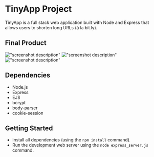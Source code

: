 # TinyApp Project

TinyApp is a full stack web application built with Node and Express that allows users to shorten long URLs (à la bit.ly).

## Final Product

!["screenshot description"](https://github.com/6hrslater/tinyapp-2/blob/master/docs/newurlpage.PNG?raw=true)
!["screenshot description"](https://github.com/6hrslater/tinyapp-2/blob/master/docs/loginpage.PNG?raw=true)
!["screenshot description"](https://github.com/6hrslater/tinyapp-2/blob/master/docs/editanddeletepage.PNG?raw=true)


## Dependencies

- Node.js
- Express
- EJS
- bcrypt
- body-parser
- cookie-session


## Getting Started

- Install all dependencies (using the `npm install` command).
- Run the development web server using the `node express_server.js` command.